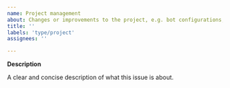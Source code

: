 ```yaml
---
name: Project management
about: Changes or improvements to the project, e.g. bot configurations, code style, etc.
title: ''
labels: 'type/project'
assignees: ''

---
```


**Description**

A clear and concise description of what this issue is about.
